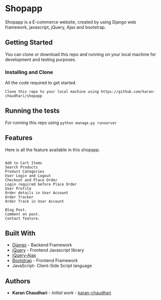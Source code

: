 # Shopapp
Shopapp is a E-commerce website, created by using Django web framework, javascript, jQuery, Ajax and bootstrap.

## Getting Started

You can clone or download this repo and running on your local machine for development and testing purposes. 


### Installing and Clone

All the code required to get started. 

```
Clone this repo to your local machine using https://github.com/karan-chaudhari/shopapp
```

## Running the tests

For running this repo using ``` python manage.py runserver ```


## Features

Here is all the feature available in this shopapp.

```

Add to Cart Items
Search Products
Product Categories
User Login and Logout
Checkout and Place Order
Login required before Place Order
User Profile
Order details in User Account
Order Tracker
Order Track in User Account

Blog Post.
Comment on post.
Contact feature.

```

## Built With

* [Django](https://docs.djangoproject.com/en/2.1/) - Backend Framework
* [jQuery](https://jquery.com/) - Frontend Javascript library
* [jQuery-Ajax](http://api.jquery.com/jquery.ajax/)
* [Bootstrap](https://getbootstrap.com/) - Frontend Framework
* JavaScript- Client-Side Script language

## Authors

* **Karan Chaudhari** - *Initial work* - [karan-chaudhari](https://github.com/karan-chaudhari)

